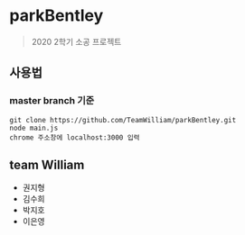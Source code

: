 # parkBentley
>2020 2학기 소공 프로젝트

 ## 사용법
 ### master branch 기준
  ```
  git clone https://github.com/TeamWilliam/parkBentley.git
  node main.js
  chrome 주소창에 localhost:3000 입력
 ```
 

## team William
- 권지형
- 김수희
- 박지호
- 이은영
